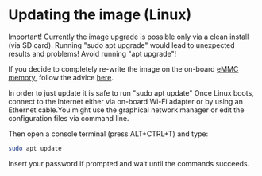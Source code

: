 # Updating the image (Linux)

Important! Currently the image upgrade is possible only via a clean install (via SD card). Running "sudo apt upgrade" 
would lead to unexpected results and problems! Avoid running "apt upgrade"!

If you decide to completely re-write the image on the on-board [eMMC memory](../../../resources/Glossary.md), follow the advice [here](Install.md).

In order to just update it is safe to run "sudo apt update" Once Linux boots, connect to the Internet either
via on-board Wi-Fi adapter or by using an Ethernet cable.You might use the graphical network manager or edit 
the configuration files via command line.

Then open a console terminal (press ALT+CTRL+T) and type:

```bash
sudo apt update
```

Insert your password if prompted and wait until the commands succeeds.
